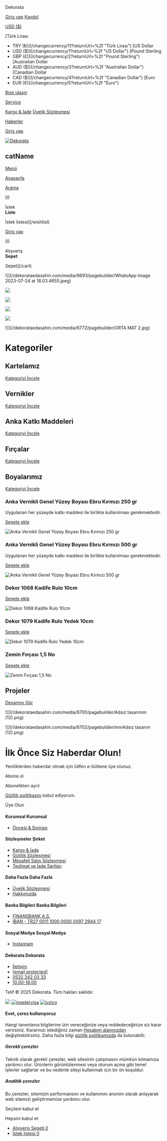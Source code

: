 Dekorata



[Giriş yap](/login?returnUrl=%2F)
[Kaydol](/register?returnUrl=%2F)

[USD
($)](#)

[Türk Lirası
 - TRY (₺)](/changecurrency/11?returnUrl=%2f "Türk Lirası")
[US Dollar
 - USD ($)](/changecurrency/1?returnUrl=%2f "US Dollar")
[Pound Sterling
 - GBP (£)](/changecurrency/2?returnUrl=%2f "Pound Sterling")
[Australian Dollar
 - AUD ($)](/changecurrency/3?returnUrl=%2f "Australian Dollar")
[Canadian Dollar
 - CAD ($)](/changecurrency/4?returnUrl=%2f "Canadian Dollar")
[Euro
 - EUR (€)](/changecurrency/5?returnUrl=%2f "Euro")


[Bize ulaşın](/contactus)

[Service](#)

[Kargo & İade](/shippinginfo)
[Üyelik Sözleşmesi](/conditionsofuse)


[Haberler](/news)


[Giriş yap](/login?returnUrl=%2F)

[![Dekorata](//dekorataedasahin.com/media/6691/content/12.png "Dekorata")](/)




catName
-------

[Menü](#)

[Anasayfa](/)

[Arama](#)

[0

İstek  
**Liste**

İstek listesi](/wishlist)

[Giriş yap](/login?returnUrl=%2F)

[0

Alışveriş  
**Sepet**

Sepet](/cart)

![](//dekorataedasahin.com/media/6693/pagebuilder/WhatsApp Image 2023-07-24 at 18.03.4655.jpeg)

![](//dekorataedasahin.com/media/5846/pagebuilder/ebru-ener-yarimat-vernikli-zemin-boyasi-500ml-arduvaz-resim-320.jpg)

![](//dekorataedasahin.com/media/5847/pagebuilder/1703983985601687.jpg)

![](//dekorataedasahin.com/media/6771/pagebuilder/1702263105858171.jpg)

![](//dekorataedasahin.com/media/7075/pagebuilder/ebru-ener-zemin-fircasi-no-2-resim-1695.jpg)

![](//dekorataedasahin.com/media/6772/pagebuilder/ORTA MAT 2.jpg)

Kategoriler
===========

Kartelamız
----------

[Kategoriyi İncele](/kartelamiz)

Vernikler
---------

[Kategoriyi İncele](/vernkler)

Anka Katkı Maddeleri
--------------------

[Kategoriyi İncele](/anka-katki-maddeler)

Fırçalar
--------

[Kategoriyi İncele](/firca-rulo-budak-2)

Boyalarımız
-----------

[Kategoriyi İncele](/anka-vernkl-boyalar)

### Anka Vernikli Genel Yüzey Boyası Ebru Kırmızı 250 gr

Uygulanan her yüzeyde katkı maddesi ile birlikte kullanılması gerekmektedir.

[Sepete ekle](# "Anka Vernikli Genel Yüzey Boyası Ebru Kırmızı 250 gr")

![Anka Vernikli Genel Yüzey Boyası Ebru Kırmızı 250 gr]()

### Anka Vernikli Genel Yüzey Boyası Ebru Kırmızı 500 gr

Uygulanan her yüzeyde katkı maddesi ile birlikte kullanılması gerekmektedir.

[Sepete ekle](# "Anka Vernikli Genel Yüzey Boyası Ebru Kırmızı 500 gr")

![Anka Vernikli Genel Yüzey Boyası Ebru Kırmızı 500 gr]()

### Dekor 1068 Kadife Rulo 10cm

[Sepete ekle](# "Dekor 1068 Kadife Rulo 10cm")

![Dekor 1068 Kadife Rulo 10cm]()

### Dekor 1079 Kadife Rulo Yedek 10cm

[Sepete ekle](# "Dekor 1079 Kadife Rulo Yedek 10cm")

![Dekor 1079 Kadife Rulo Yedek 10cm]()

### Zemin Fırçası 1,5 No

[Sepete ekle](# "Zemin Fırçası 1,5 No")

![Zemin Fırçası 1,5 No]()

Projeler
--------

[Devamını Gör](/projeler)

![](//dekorataedasahin.com/media/6700/pagebuilder/Adsız tasarımm (12).png)

![](//dekorataedasahin.com/media/6702/pagebuilder/mmAdsız tasarım (12).png)

İlk Önce Siz Haberdar Olun!
===========================

Yeniliklerden haberdar olmak için lütfen e-bültene üye olunuz.

Abone ol

Abonelikten ayrıl

[Gizlilik politikasını](/privacyinfo) kabul ediyorum.

Üye Olun

#### Kurumsal Kurumsal

* [Öncesi & Sonrası](/projeler)

#### Sözleşmeler Şirket

* [Kargo & İade](/shippinginfo)
* [Gizlilik Sözleşmesi](/privacyinfo)
* [Mesafeli Satış Sözleşmesi](/disclaimer)
* [Teslimat ve İade Şartları](/paymentinfo)

#### Daha Fazla Daha Fazla

* [Üyelik Sözleşmesi](/conditionsofuse)
* [Hakkımızda](https://dekorataedasahin.com/hakkimizda)

#### Banka Bilgileri Banka Bilgileri

* [FİNANSBANK A.Ş.](/)
* [IBAN - TR27 0011 1000 0000 0097 2944 17](/)

#### Sosyal Medya Sosyal Medya

* [Instagram](https://www.instagram.com/dekorataedasahin)

#### Dekorata Dekorata

* [İletişim](/contactus)
* [[email protected]](/cdn-cgi/l/email-protection#47)
* [0532 342 03 33](https://wa.me/+905336033118)
* [10.00-18.00](/contactus)

Telif © 2025 Dekorata. Tüm hakları saklıdır.

[![](Themes/dekorata/Content/images/lemooncreative.png)](https://lemooncreative.com/)
[![mastervisa](/Themes/dekorata/Content/images/mastervisa.png)](https://lemooncreative.com)
[![iyzico](/Themes/dekorata/Content/images/iyzico.png)](https://lemooncreative.com)

#### Evet, çerez kullanıyoruz

Hangi tanımlama bilgilerine izin vereceğinize veya reddedeceğinize siz karar verirsiniz. Kararınızı istediğiniz zaman  [Hesabım alanınızdan](/customer/info)  değiştirebilirsiniz. Daha fazla bilgi  [gizlilik politikamızda](/privacyinfo)  da bulunabilir.

##### Gerekli çerezler

Teknik olarak gerekli çerezler, web sitesinin çalışmasını mümkün kılmamıza yardımcı olur. Ürünlerin görüntülenmesi veya oturum açma gibi temel işlevler sağlarlar ve bu nedenle siteyi kullanmak için bir ön koşuldur.

##### Analitik çerezler

Bu çerezler, sitemizin performansını ve kullanımını anonim olarak anlayarak web sitemizi geliştirmemize yardımcı olur.

Seçileni kabul et

Hepsini kabul et




* [Alışveriş Sepeti
  0](#occ-cart)
* [İstek listesi
  0](#occ-wishlist)